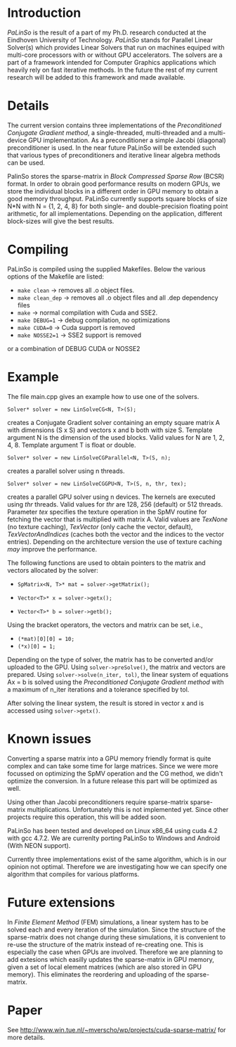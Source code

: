 # Introduction #

_PaLinSo_ is the result of a part of my Ph.D. research conducted at the Eindhoven University of Technology. _PaLinSo_ stands for Parallel Linear Solver(s) which provides Linear Solvers that run on machines equiped with multi-core processors with or without GPU accelerators. The solvers are a part of a framework intended for Computer Graphics applications which heavily rely on fast iterative methods. In the future the rest of my current research will be added to this framework and made available.


# Details #

The current version contains three implementations of the _Preconditioned Conjugate Gradient method_, a single-threaded, multi-threaded and a multi-device GPU implementation. As a preconditioner a simple Jacobi (diagonal) preconditioner is used. In the near future PaLinSo will be extended such that various types of preconditioners and iterative linear algebra methods can be used.

PalinSo stores the sparse-matrix in _Block Compressed Sparse Row_ (BCSR) format. In order to obrain good performance results on modern GPUs, we store the individual blocks in a different order in GPU memory to obtain a good memory throughput. PaLinSo currently supports square blocks of size N\*N with N = {1, 2, 4, 8} for both single- and double-precision floating point arithmetic, for all implementations. Depending on the application, different block-sizes will give the best results.

# Compiling #
PaLinSo is compiled using the supplied Makefiles. Below the various options of the Makefile are listed:
  * `make clean`  -> removes all .o object files.
  * `make clean_dep` -> removes all .o object files and all .dep dependency files
  * `make`  -> normal compilation with Cuda and SSE2.
  * `make DEBUG=1` -> debug compilation, no optimizations
  * `make CUDA=0`  -> Cuda support is removed
  * `make NOSSE2=1` -> SSE2 support is removed

or a combination of DEBUG CUDA or NOSSE2

# Example #
The file main.cpp gives an example how to use one of the solvers.

`Solver* solver = new LinSolveCG<N, T>(S);`

creates a Conjugate Gradient solver containing an empty square matrix A with dimensions (S x S) and vectors x and b both with size S. Template argument N is the dimension of the used blocks. Valid values for N are 1, 2, 4, 8. Template argument T is float or double.

`Solver* solver = new LinSolveCGParallel<N, T>(S, n);`

creates a parallel solver using n threads.

`Solver* solver = new LinSolveCGGPU<N, T>(S, n, thr, tex);`

creates a parallel GPU solver using n devices. The kernels are executed using _thr_ threads. Valid values for _thr_ are 128, 256 (default) or 512 threads. Parameter _tex_ specifies the texture operation in the SpMV routine for fetching the vector that is multiplied with matrix A. Valid values are _TexNone_ (no texture caching), _TexVector_ (only cache the vector, default), _TexVectorAndIndices_ (caches both the vector and the indices to the vector entries). Depending on the architecture version the use of texture caching _may_ improve the performance.

The following functions are used to obtain pointers to the matrix and vectors allocated by the solver:

  * `SpMatrix<N, T>* mat = solver->getMatrix();`

  * `Vector<T>* x = solver->getx();`

  * `Vector<T>* b = solver->getb();`

Using the bracket operators, the vectors and matrix can be set, i.e.,

  * `(*mat)[0][0] = 10;`
  * `(*x)[0] = 1;`

Depending on the type of solver, the matrix has to be converted and/or uploaded to the GPU. Using `solver->preSolve()`, the matrix and vectors are prepared. Using `solver->solve(n_iter, tol)`, the linear system of equations Ax = b is solved using the _Preconditioned Conjugate Gradient method_ with a maximum of n\_iter iterations and a tolerance specified by tol.

After solving the linear system, the result is stored in vector x and is accessed using `solver->getx()`.

# Known issues #
Converting a sparse matrix into a GPU memory friendly format is quite complex and can take some time for large matrices. Since we were more focussed on optimizing the SpMV operation and the CG method, we didn't optimize the conversion. In a future release this part will be optimized as well.

Using other than Jacobi preconditioners require sparse-matrix sparse-matrix multiplications. Unfortunately this is not implemented yet. Since other projects require this operation, this will be added soon.

PaLinSo has been tested and developed on Linux x86\_64 using cuda 4.2 with gcc 4.7.2. We are currenlty porting PaLinSo to Windows and Android (With NEON support).

Currently three implementations exist of the same algorithm, which is in our opinion not optimal. Therefore we are investigating how we can specify one algorithm that compiles for various platforms.

# Future extensions #
In _Finite Element Method_ (FEM) simulations, a linear system has to be solved each and every iteration of the simulation. Since the structure of the sparse-matrix does not change during these simulations, it is convenient to re-use the structure of the matrix instead of re-creating one. This is especially the case when GPUs are involved. Therefore we are planning to add extesions which easilly updates the sparse-matrix in GPU memory, given a set of local element matrices (which are also stored in GPU memory). This eliminates the reordering and uploading of the sparse-matrix.

# Paper #
See http://www.win.tue.nl/~mverscho/wp/projects/cuda-sparse-matrix/ for more details.